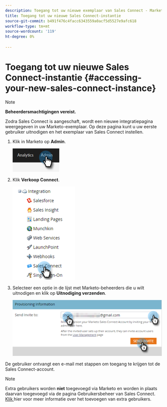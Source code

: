 ```yaml
---
description: Toegang tot uw nieuwe exemplaar van Sales Connect - Marketo Docs - Productdocumentatie
title: Toegang tot uw nieuwe Sales Connect-instantie
source-git-commit: b491f476c4facc6343559a0acf5d5527e9afc618
workflow-type: tm+mt
source-wordcount: '119'
ht-degree: 0%

---
```


# Toegang tot uw nieuwe Sales Connect-instantie {#accessing-your-new-sales-connect-instance}

>[!NOTE]
>
>**Beheerdersmachtigingen vereist.**

Zodra Sales Connect is aangeschaft, wordt een nieuwe integratiepagina weergegeven in uw Marketo-exemplaar. Op deze pagina kunt u uw eerste gebruiker uitnodigen en het exemplaar van Sales Connect instellen.

1. Klik in Marketo op **Admin**.

   ![](assets/accessing-your-new-sales-connect-instance-1.png)

1. Klik **Verkoop Connect**.

   ![](assets/accessing-your-new-sales-connect-instance-2.png)

1. Selecteer een optie in de lijst met Marketo-beheerders die u wilt uitnodigen en klik op **Uitnodiging verzenden**.

   ![](assets/accessing-your-new-sales-connect-instance-3.png)

De gebruiker ontvangt een e-mail met stappen om toegang te krijgen tot de Sales Connect-account.

>[!NOTE]
>
>Extra gebruikers worden **niet** toegevoegd via Marketo en worden in plaats daarvan toegevoegd via de pagina Gebruikersbeheer van Sales Connect. [Klik ](/help/marketo/product-docs/marketo-sales-connect/admin/invite-users.md) hier voor meer informatie over het toevoegen van extra gebruikers.
